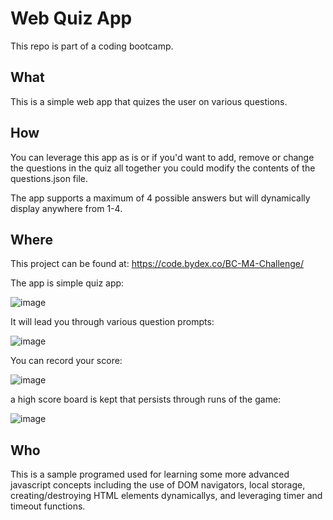 # Web Quiz App
This repo is part of a coding bootcamp.

## What
This is a simple web app that quizes the user on various questions. 

## How
You can leverage this app as is or if you'd want to add, remove or change the questions in the quiz all together you could modify the contents of the questions.json file. 

The app supports a maximum of 4 possible answers but will dynamically display anywhere from 1-4.

## Where
This project can be found at: https://code.bydex.co/BC-M4-Challenge/

The app is simple quiz app:

![image](https://user-images.githubusercontent.com/119005046/219901942-2ed42e45-b73a-4c54-af58-49f2c9d7a9e1.png)

It will lead you through various question prompts:

![image](https://user-images.githubusercontent.com/119005046/219901960-d2b7133d-c6aa-4451-ae23-065c6571551e.png)

You can record your score:

![image](https://user-images.githubusercontent.com/119005046/219901983-f5ad0af5-cc23-4738-8c80-8786d4a63e10.png)

a high score board is kept that persists through runs of the game:

![image](https://user-images.githubusercontent.com/119005046/219902010-b413f548-e6fc-43b6-9c58-0656441ed84b.png)

## Who
This is a sample programed used for learning some more advanced javascript concepts including the use of DOM navigators, local storage, creating/destroying HTML elements dynamicallys, and leveraging timer and timeout functions. 
